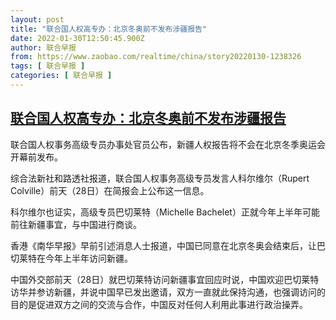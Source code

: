 ```yaml
---
layout: post
title: "联合国人权高专办：北京冬奥前不发布涉疆报告"
date: 2022-01-30T12:50:45.900Z
author: 联合早报
from: https://www.zaobao.com/realtime/china/story20220130-1238326
tags: [ 联合早报 ]
categories: [ 联合早报 ]
---
```

<!--1643566320000-->
[联合国人权高专办：北京冬奥前不发布涉疆报告](https://www.zaobao.com/realtime/china/story20220130-1238326)
------

<div>
<p>联合国人权事务高级专员办事处官员公布，新疆人权报告将不会在北京冬季奥运会开幕前发布。</p><p>综合法新社和路透社报道，联合国人权事务高级专员发言人科尔维尔（Rupert Colville）前天（28日）在简报会上公布这一信息。</p><p>科尔维尔也证实，高级专员巴切莱特（Michelle Bachelet）正就今年上半年可能前往新疆事宜，与中国进行商谈。</p><section id="imu"><div id="dfp-ad-imu1">        </div></section><p>香港《南华早报》早前引述消息人士报道，中国已同意在北京冬奥会结束后，让巴切莱特在今年上半年访问新疆。</p><p>中国外交部前天（28日）就巴切莱特访问新疆事宜回应时说，中国欢迎巴切莱特访华并参访新疆，并说中国早已发出邀请，双方一直就此保持沟通，也强调访问的目的是促进双方之间的交流与合作，中国反对任何人利用此事进行政治操弄。</p>      <div class="cx_paywall_placeholder" id="sph_cdp_40"></div>
</div>

